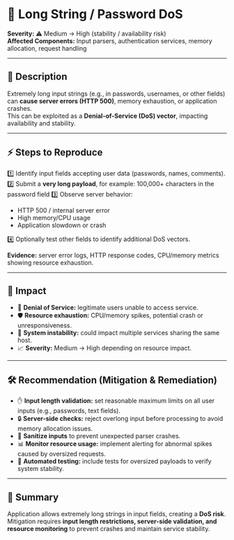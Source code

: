 # 🐞 Long String / Password DoS

**Severity:** ⚠️ Medium → High (stability / availability risk)  
**Affected Components:** Input parsers, authentication services, memory allocation, request handling

---

## 📖 Description  
Extremely long input strings (e.g., in passwords, usernames, or other fields) can **cause server errors (HTTP 500)**, memory exhaustion, or application crashes.  
This can be exploited as a **Denial-of-Service (DoS) vector**, impacting availability and stability.

---

## ⚡ Steps to Reproduce  
1️⃣ Identify input fields accepting user data (passwords, names, comments).  
2️⃣ Submit a **very long payload**, for example:  100,000+ characters in the password field
3️⃣ Observe server behavior:
- HTTP 500 / internal server error  
- High memory/CPU usage  
- Application slowdown or crash  

4️⃣ Optionally test other fields to identify additional DoS vectors.  

**Evidence:** server error logs, HTTP response codes, CPU/memory metrics showing resource exhaustion.

---

## 🎯 Impact  
- 🚨 **Denial of Service:** legitimate users unable to access service.  
- 🛡️ **Resource exhaustion:** CPU/memory spikes, potential crash or unresponsiveness.  
- 🔧 **System instability:** could impact multiple services sharing the same host.  
- 📈 **Severity:** Medium → High depending on resource impact.

---

## 🛠️ Recommendation (Mitigation & Remediation)  
- ✋ **Input length validation:** set reasonable maximum limits on all user inputs (e.g., passwords, text fields).  
- 🔒 **Server-side checks:** reject overlong input before processing to avoid memory allocation issues.  
- 🧹 **Sanitize inputs** to prevent unexpected parser crashes.  
- 📊 **Monitor resource usage:** implement alerting for abnormal spikes caused by oversized requests.  
- 🧪 **Automated testing:** include tests for oversized payloads to verify system stability.  

---

## 📝 Summary  
Application allows extremely long strings in input fields, creating a **DoS risk**.  
Mitigation requires **input length restrictions, server-side validation, and resource monitoring** to prevent crashes and maintain service stability.

